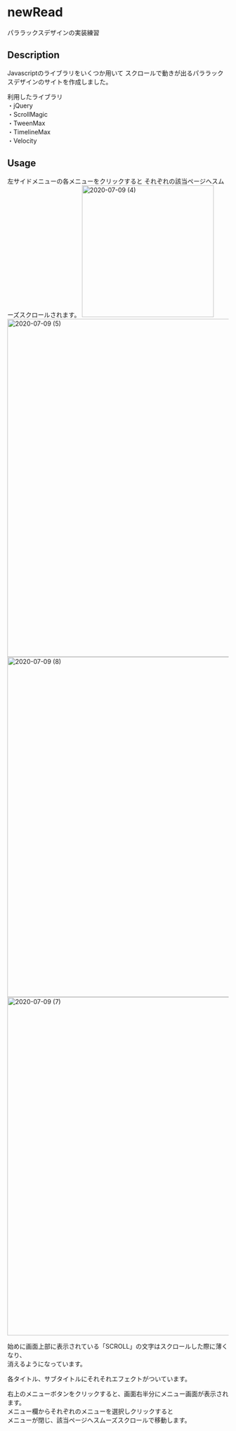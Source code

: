# newRead

パララックスデザインの実装練習

## Description

Javascriptのライブラリをいくつか用いて
スクロールで動きが出るパララックスデザインのサイトを作成しました。

利用したライブラリ  
・jQuery  
・ScrollMagic  
・TweenMax  
・TimelineMax  
・Velocity  


## Usage

左サイドメニューの各メニューをクリックすると
それぞれの該当ページへスムーズスクロールされます。 
<img width="300" alt="2020-07-09 (4)" src="https://user-images.githubusercontent.com/65747602/86983438-db96cd00-c1c6-11ea-87cb-bd7dcdc47af7.png">
<img width="769" alt="2020-07-09 (5)" src="https://user-images.githubusercontent.com/65747602/86983443-ddf92700-c1c6-11ea-85ec-1e0c1d4c616d.png">
<img width="774" alt="2020-07-09 (8)" src="https://user-images.githubusercontent.com/65747602/86983454-e3ef0800-c1c6-11ea-9ae3-2fb2bb03f2d3.png">
<img width="770" alt="2020-07-09 (7)" src="https://user-images.githubusercontent.com/65747602/86983465-e6e9f880-c1c6-11ea-905f-d0a6b962cd5f.png">

始めに画面上部に表示されている「SCROLL」の文字はスクロールした際に薄くなり、  
消えるようになっています。  


各タイトル、サブタイトルにそれそれエフェクトがついています。  

右上のメニューボタンをクリックすると、画面右半分にメニュー画面が表示されます。  
メニュー欄からそれぞれのメニューを選択しクリックすると  
メニューが閉じ、該当ページへスムーズスクロールで移動します。  


